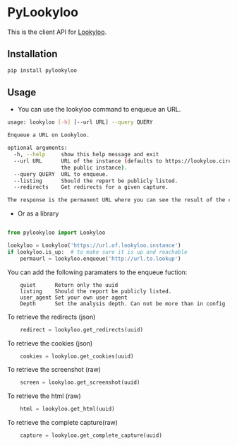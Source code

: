# PyLookyloo

This is the client API for [Lookyloo](https://github.com/Lookyloo/lookyloo).

## Installation

```bash
pip install pylookyloo
```

## Usage

* You can use the lookyloo command to enqueue an URL.

```bash
usage: lookyloo [-h] [--url URL] --query QUERY

Enqueue a URL on Lookyloo.

optional arguments:
  -h, --help     show this help message and exit
  --url URL      URL of the instance (defaults to https://lookyloo.circl.lu/,
                 the public instance).
  --query QUERY  URL to enqueue.
  --listing      Should the report be publicly listed.
  --redirects    Get redirects for a given capture.

The response is the permanent URL where you can see the result of the capture.
```

* Or as a library

```python

from pylookyloo import Lookyloo

lookyloo = Lookyloo('https://url.of.lookyloo.instance')
if lookyloo.is_up:  # to make sure it is up and reachable
	permaurl = lookyloo.enqueue('http://url.to.lookup')

```
You can add the following paramaters to the enqueue fuction:
```
    quiet      Return only the uuid
    listing    Should the report be publicly listed.
    user_agent Set your own user agent
    Depth      Set the analysis depth. Can not be more than in config
```
To retrieve the redirects (json)
```python
    redirect = lookyloo.get_redirects(uuid)
```
To retrieve the cookies (json)
```python
    cookies = lookyloo.get_cookies(uuid)
```
To retrieve the screenshot (raw)
```python
    screen = lookyloo.get_screenshot(uuid)
```
To retrieve the html (raw)
```python
    html = lookyloo.get_html(uuid)
```
To retrieve the complete capture(raw)
```python
    capture = lookyloo.get_complete_capture(uuid)
```
